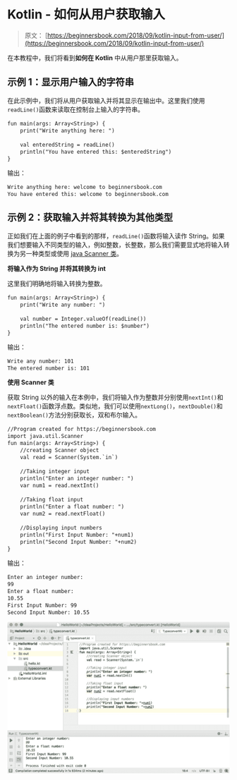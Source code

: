 # Kotlin - 如何从用户获取输入

> 原文： [https://beginnersbook.com/2018/09/kotlin-input-from-user/](https://beginnersbook.com/2018/09/kotlin-input-from-user/)

在本教程中，我们将看到**如何在 Kotlin** 中从用户那里获取输入。

## 示例 1：显示用户输入的字符串

在此示例中，我们将从用户获取输入并将其显示在输出中。这里我们使用`readLine()`函数来读取在控制台上输入的字符串。

```
fun main(args: Array<String>) {
    print("Write anything here: ")

    val enteredString = readLine()
    println("You have entered this: $enteredString")
}
```

输出：

```
Write anything here: welcome to beginnersbook.com
You have entered this: welcome to beginnersbook.com
```

## 示例 2：获取输入并将其转换为其他类型

正如我们在上面的例子中看到的那样，`readLine()`函数将输入读作 String。如果我们想要输入不同类型的输入，例如整数，长整数，那么我们需要显式地将输入转换为另一种类型或使用 [java Scanner 类](https://beginnersbook.com/2014/07/java-program-to-get-input-from-user/)。

**将输入作为 String 并将其转换为 int**

这里我们明确地将输入转换为整数。

```
fun main(args: Array<String>) {
    print("Write any number: ")

    val number = Integer.valueOf(readLine())
    println("The entered number is: $number")
}
```

输出：

```
Write any number: 101
The entered number is: 101
```

**使用 Scanner 类**

获取 String 以外的输入在本例中，我们将输入作为整数并分别使用`nextInt()`和`nextFloat()`函数浮点数。类似地，我们可以使用`nextLong()`，`nextDouble()`和`nextBoolean()`方法分别获取长，双和布尔输入。

```
//Program created for https://beginnersbook.com
import java.util.Scanner
fun main(args: Array<String>) {
    //creating Scanner object
    val read = Scanner(System.`in`)

    //Taking integer input
    println("Enter an integer number: ")
    var num1 = read.nextInt()

    //Taking float input
    println("Enter a float number: ")
    var num2 = read.nextFloat()

    //Displaying input numbers
    println("First Input Number: "+num1)
    println("Second Input Number: "+num2)
}
```

输出：

```
Enter an integer number: 
99
Enter a float number: 
10.55
First Input Number: 99
Second Input Number: 10.55
```

![Kotlin taking input from user](img/2e816b18c2173b8bf69dac5ce0c12d53.jpg)